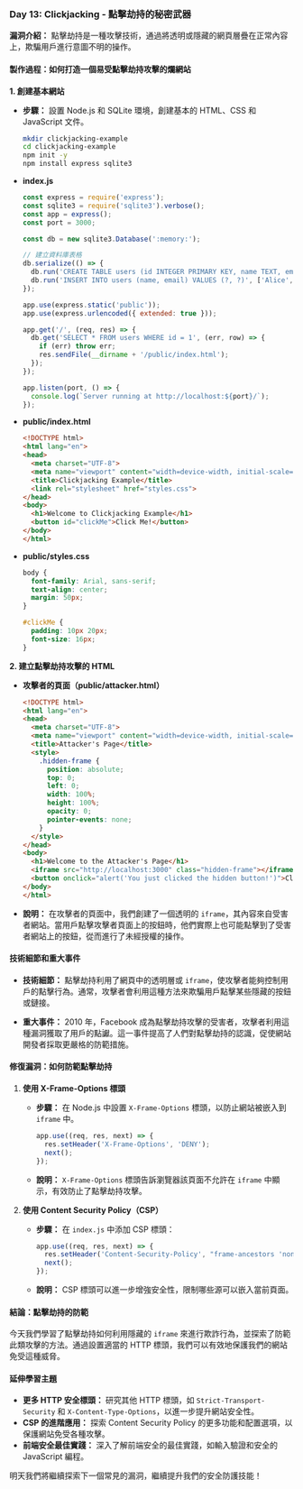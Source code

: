 ### Day 13: Clickjacking - 點擊劫持的秘密武器

**漏洞介紹：** 點擊劫持是一種攻擊技術，通過將透明或隱藏的網頁層疊在正常內容上，欺騙用戶進行意圖不明的操作。

#### 製作過程：如何打造一個易受點擊劫持攻擊的爛網站

**1. 創建基本網站**

- **步驟：** 設置 Node.js 和 SQLite 環境，創建基本的 HTML、CSS 和 JavaScript 文件。
  ```bash
  mkdir clickjacking-example
  cd clickjacking-example
  npm init -y
  npm install express sqlite3
  ```

- **index.js**
  ```javascript
  const express = require('express');
  const sqlite3 = require('sqlite3').verbose();
  const app = express();
  const port = 3000;

  const db = new sqlite3.Database(':memory:');

  // 建立資料庫表格
  db.serialize(() => {
    db.run('CREATE TABLE users (id INTEGER PRIMARY KEY, name TEXT, email TEXT)');
    db.run('INSERT INTO users (name, email) VALUES (?, ?)', ['Alice', 'alice@example.com']);
  });

  app.use(express.static('public'));
  app.use(express.urlencoded({ extended: true }));

  app.get('/', (req, res) => {
    db.get('SELECT * FROM users WHERE id = 1', (err, row) => {
      if (err) throw err;
      res.sendFile(__dirname + '/public/index.html');
    });
  });

  app.listen(port, () => {
    console.log(`Server running at http://localhost:${port}/`);
  });
  ```

- **public/index.html**
  ```html
  <!DOCTYPE html>
  <html lang="en">
  <head>
    <meta charset="UTF-8">
    <meta name="viewport" content="width=device-width, initial-scale=1.0">
    <title>Clickjacking Example</title>
    <link rel="stylesheet" href="styles.css">
  </head>
  <body>
    <h1>Welcome to Clickjacking Example</h1>
    <button id="clickMe">Click Me!</button>
  </body>
  </html>
  ```

- **public/styles.css**
  ```css
  body {
    font-family: Arial, sans-serif;
    text-align: center;
    margin: 50px;
  }

  #clickMe {
    padding: 10px 20px;
    font-size: 16px;
  }
  ```

**2. 建立點擊劫持攻擊的 HTML**

- **攻擊者的頁面（public/attacker.html）**
  ```html
  <!DOCTYPE html>
  <html lang="en">
  <head>
    <meta charset="UTF-8">
    <meta name="viewport" content="width=device-width, initial-scale=1.0">
    <title>Attacker's Page</title>
    <style>
      .hidden-frame {
        position: absolute;
        top: 0;
        left: 0;
        width: 100%;
        height: 100%;
        opacity: 0;
        pointer-events: none;
      }
    </style>
  </head>
  <body>
    <h1>Welcome to the Attacker's Page</h1>
    <iframe src="http://localhost:3000" class="hidden-frame"></iframe>
    <button onclick="alert('You just clicked the hidden button!')">Click Me!</button>
  </body>
  </html>
  ```

- **說明：** 在攻擊者的頁面中，我們創建了一個透明的 `iframe`，其內容來自受害者網站。當用戶點擊攻擊者頁面上的按鈕時，他們實際上也可能點擊到了受害者網站上的按鈕，從而進行了未經授權的操作。

#### 技術細節和重大事件

- **技術細節：** 點擊劫持利用了網頁中的透明層或 `iframe`，使攻擊者能夠控制用戶的點擊行為。通常，攻擊者會利用這種方法來欺騙用戶點擊某些隱藏的按鈕或鏈接。

- **重大事件：** 2010 年，Facebook 成為點擊劫持攻擊的受害者，攻擊者利用這種漏洞獲取了用戶的點讞。這一事件提高了人們對點擊劫持的認識，促使網站開發者採取更嚴格的防範措施。

#### 修復漏洞：如何防範點擊劫持

1. **使用 X-Frame-Options 標頭**

   - **步驟：** 在 Node.js 中設置 `X-Frame-Options` 標頭，以防止網站被嵌入到 `iframe` 中。
     ```javascript
     app.use((req, res, next) => {
       res.setHeader('X-Frame-Options', 'DENY');
       next();
     });
     ```

   - **說明：** `X-Frame-Options` 標頭告訴瀏覽器該頁面不允許在 `iframe` 中顯示，有效防止了點擊劫持攻擊。

2. **使用 Content Security Policy（CSP）**

   - **步驟：** 在 `index.js` 中添加 CSP 標頭：
     ```javascript
     app.use((req, res, next) => {
       res.setHeader('Content-Security-Policy', "frame-ancestors 'none'");
       next();
     });
     ```

   - **說明：** CSP 標頭可以進一步增強安全性，限制哪些源可以嵌入當前頁面。

#### 結論：點擊劫持的防範

今天我們學習了點擊劫持如何利用隱藏的 `iframe` 來進行欺詐行為，並探索了防範此類攻擊的方法。通過設置適當的 HTTP 標頭，我們可以有效地保護我們的網站免受這種威脅。

#### 延伸學習主題

- **更多 HTTP 安全標頭：** 研究其他 HTTP 標頭，如 `Strict-Transport-Security` 和 `X-Content-Type-Options`，以進一步提升網站安全性。
- **CSP 的進階應用：** 探索 Content Security Policy 的更多功能和配置選項，以保護網站免受各種攻擊。
- **前端安全最佳實踐：** 深入了解前端安全的最佳實踐，如輸入驗證和安全的 JavaScript 編程。

明天我們將繼續探索下一個常見的漏洞，繼續提升我們的安全防護技能！